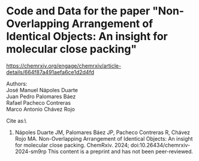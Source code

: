 # Code and Data for the paper "Non-Overlapping Arrangement of Identical Objects: An insight for molecular close packing"
https://chemrxiv.org/engage/chemrxiv/article-details/664f87a491aefa6ce1d2d4fd

Authors:\
José Manuel Nápoles Duarte \
Juan Pedro Palomares Báez \
Rafael Pacheco Contreras \
Marco Antonio Chávez Rojo 

Cite as:\
1. Nápoles Duarte JM, Palomares Báez JP, Pacheco Contreras R, Chávez Rojo MA. Non-Overlapping Arrangement of Identical Objects: An insight for molecular close packing. ChemRxiv. 2024; doi:10.26434/chemrxiv-2024-sm9rp  This content is a preprint and has not been peer-reviewed.
